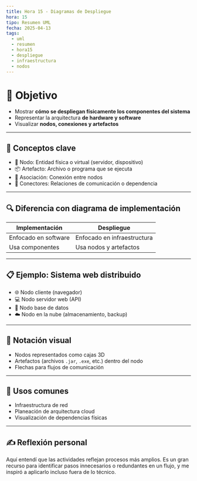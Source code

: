 ```yaml
---
title: Hora 15 - Diagramas de Despliegue
hora: 15
tipo: Resumen UML
fecha: 2025-04-13
tags:
  - uml
  - resumen
  - hora15
  - despliegue
  - infraestructura
  - nodos
---
```


# 🎯 Objetivo
- Mostrar **cómo se despliegan físicamente los componentes del sistema**
- Representar la arquitectura **de hardware y software**
- Visualizar **nodos, conexiones y artefactos**

---

## 📌 Conceptos clave

- 🧱 Nodo: Entidad física o virtual (servidor, dispositivo)
- 📦 Artefacto: Archivo o programa que se ejecuta
- 🔗 Asociación: Conexión entre nodos
- 🧠 Conectores: Relaciones de comunicación o dependencia

---

## 🔍 Diferencia con diagrama de implementación

| Implementación        | Despliegue                  |
|----------------------|-----------------------------|
| Enfocado en software | Enfocado en infraestructura |
| Usa componentes      | Usa nodos y artefactos      |

---

## 📋 Ejemplo: Sistema web distribuido

- 🌐 Nodo cliente (navegador)
- 💻 Nodo servidor web (API)
- 💾 Nodo base de datos
- ☁️ Nodo en la nube (almacenamiento, backup)

---

## 📐 Notación visual

- Nodos representados como cajas 3D
- Artefactos (archivos `.jar`, `.exe`, etc.) dentro del nodo
- Flechas para flujos de comunicación

---

## 🧠 Usos comunes

- Infraestructura de red
- Planeación de arquitectura cloud
- Visualización de dependencias físicas

---
## ✍️ Reflexión personal
Aquí entendí que las actividades reflejan procesos más amplios. Es un gran recurso para identificar pasos innecesarios o redundantes en un flujo, y me inspiró a aplicarlo incluso fuera de lo técnico.